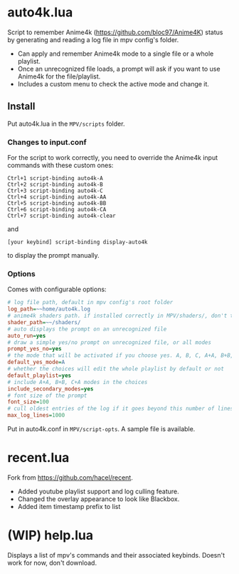 # auto4k.lua

Script to remember Anime4k (https://github.com/bloc97/Anime4K) status by generating and reading a log file in mpv config's folder.

* Can apply and remember Anime4k mode to a single file or a whole playlist.
* Once an unrecognized file loads, a prompt will ask if you want to use Anime4k for the file/playlist.
* Includes a custom menu to check the active mode and change it.

## Install

Put auto4k.lua in the `MPV/scripts` folder.

### Changes to input.conf

For the script to work correctly, you need to override the Anime4k input commands with these custom ones:

```
Ctrl+1 script-binding auto4k-A
Ctrl+2 script-binding auto4k-B
Ctrl+3 script-binding auto4k-C
Ctrl+4 script-binding auto4k-AA
Ctrl+5 script-binding auto4k-BB
Ctrl+6 script-binding auto4k-CA
Ctrl+7 script-binding auto4k-clear
```
and
```
[your keybind] script-binding display-auto4k
```

to display the prompt manually.

### Options

Comes with configurable options:

```ini
# log file path, default in mpv config's root folder
log_path=~~home/auto4k.log
# anime4k shaders path. if installed correctly in MPV/shaders/, don't touch anything
shader_path=~~/shaders/
# auto displays the prompt on an unrecognized file
auto_run=yes
# draw a simple yes/no prompt on unrecognized file, or all modes
prompt_yes_no=yes
# the mode that will be activated if you choose yes. A, B, C, A+A, B+B, or C+A
default_yes_mode=A
# whether the choices will edit the whole playlist by default or not 
default_playlist=yes
# include A+A, B+B, C+A modes in the choices
include_secondary_modes=yes
# font size of the prompt
font_size=100
# cull oldest entries of the log if it goes beyond this number of lines
max_log_lines=1000
```

Put in auto4k.conf in `MPV/script-opts`. A sample file is available.

# recent.lua

Fork from https://github.com/hacel/recent.

* Added youtube playlist support and log culling feature.
* Changed the overlay appearance to look like Blackbox.
* Added item timestamp prefix to list

# (WIP) help.lua

Displays a list of mpv's commands and their associated keybinds. Doesn't work for now, don't download.